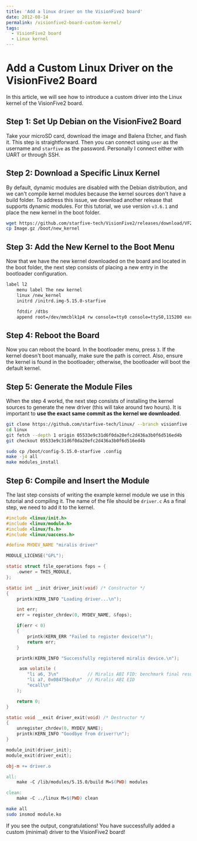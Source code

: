 ```yaml
---
title: 'Add a linux driver on the VisionFive2 board'
date: 2012-08-14
permalink: /visionfive2-board-custom-kernel/
tags:
  - VisionFive2 board
  - Linux kernel
---
```

# Add a Custom Linux Driver on the VisionFive2 Board

In this article, we will see how to introduce a custom driver into the Linux kernel of the VisionFive2 board.

## Step 1: Set Up Debian on the VisionFive2 Board

Take your microSD card, download the image and Balena Etcher, and flash it. This step is straightforward. Then you can connect using `user` as the username and `starfive` as the password. Personally I connect either with UART or through SSH.

## Step 2: Download a Specific Linux Kernel

By default, dynamic modules are disabled with the Debian distribution, and we can't compile kernel modules because the kernel sources don't have a build folder. To address this issue, we download another release that supports dynamic modules. For this tutorial, we use version `v3.6.1` and place the new kernel in the boot folder.

```bash
wget https://github.com/starfive-tech/VisionFive2/releases/download/VF2_v3.6.1/Image.gz
cp Image.gz /boot/new_kernel
```

## Step 3: Add the New Kernel to the Boot Menu

Now that we have the new kernel downloaded on the board and located in the boot folder, the next step consists of placing a new entry in the bootloader configuration.

```bash
label l2
    menu label The new kernel
    linux /new_kernel
    initrd /initrd.img-5.15.0-starfive

    fdtdir /dtbs
    append root=/dev/mmcblk1p4 rw console=tty0 console=ttyS0,115200 earlycon rootwait stmmaceth=chain_mode:1 selinux=0
```

## Step 4: Reboot the Board

Now you can reboot the board. In the bootloader menu, press `3`. If the kernel doesn't boot manually, make sure the path is correct. Also, ensure the kernel is found in the bootloader; otherwise, the bootloader will boot the default kernel.

## Step 5: Generate the Module Files

When the step 4 workd, the next step consists of installing the kernel sources to generate the new driver (this will take around two hours). It is important to **use the exact same commit as the kernel we downloaded**.

```bash
git clone https://github.com/starfive-tech/linux/ --branch visionfive --single-branch --depth 1
cd linux
git fetch --depth 1 origin 05533e9c31d6f0da20efc2d436a3b0f6d516ed4b
git checkout 05533e9c31d6f0da20efc2d436a3b0f6d516ed4b

sudo cp /boot/config-5.15.0-starfive .config
make -j4 all
make modules_install
```

## Step 6: Compile and Insert the Module

The last step consists of writing the example kernel module we use in this tutorial and compiling it. The name of the file should be ```driver.c``` As a final step, we need to add it to the kernel.

```c
#include <linux/init.h>
#include <linux/module.h>
#include <linux/fs.h>
#include <linux/uaccess.h>

#define MYDEV_NAME "miralis driver"

MODULE_LICENSE("GPL");

static struct file_operations fops = {
    .owner = THIS_MODULE, 
};

static int __init driver_init(void) /* Constructor */
{
    printk(KERN_INFO "Loading driver...\n");

    int err;
    err = register_chrdev(0, MYDEV_NAME, &fops);

    if(err < 0)
    {
        printk(KERN_ERR "Failed to register device!\n");
        return err;
    }

    printk(KERN_INFO "Successfully registered miralis device.\n");  

     asm volatile (
        "li a6, 3\n"           // Miralis ABI FID: benchmark final result
        "li a7, 0x08475bcd\n"  // Miralis ABI EID
        "ecall\n"
    );

    return 0;
}

static void __exit driver_exit(void) /* Destructor */
{
    unregister_chrdev(0, MYDEV_NAME); 
    printk(KERN_INFO "Goodbye from driver!\n");
}

module_init(driver_init);
module_exit(driver_exit);
```

```Makefile
obj-m += driver.o

all:
	make -C /lib/modules/5.15.0/build M=$(PWD) modules

clean:
	make -C ../linux M=$(PWD) clean
```
```bash
make all
sudo insmod module.ko
```

If you see the output, congratulations! You have successfully added a custom (minimal) driver to the VisionFive2 board!

